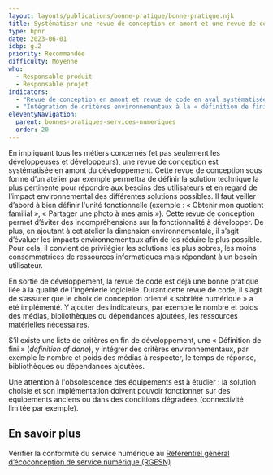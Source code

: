 ```yaml
---
layout: layouts/publications/bonne-pratique/bonne-pratique.njk
title: Systématiser une revue de conception en amont et une revue de code orientées sobriété numérique
type: bpnr
date: 2023-06-01
idbp: g.2
priority: Recommandée
difficulty: Moyenne
who:
  - Responsable produit
  - Responsable projet
indicators:
  - "Revue de conception en amont et revue de code en aval systématisées dans le process de conception : oui / non"
  - "Intégration de critères environnementaux à la « définition de fini » d’une fonctionnalité (par exemple conformité au Référentiel général d’écoconception de service numérique) : oui / non"
eleventyNavigation:
  parent: bonnes-pratiques-services-numeriques
  order: 20
---
```


En impliquant tous les métiers concernés (et pas seulement les développeuses et développeurs), une revue de conception est systématisée en amont du développement. Cette revue de conception sous forme d’un atelier par exemple permettra de définir la solution technique la plus pertinente pour répondre aux besoins des utilisateurs et en regard de l‘impact environnemental des différentes solutions possibles. Il faut veiller d’abord à bien définir l'unité fonctionnelle (exemple : « Obtenir mon quotient familial », « Partager une photo à mes amis »). Cette revue de conception permet d’éviter des incompréhensions sur la fonctionnalité à développer. De plus, en ajoutant à cet atelier la dimension environnementale, il s’agit d’évaluer les impacts environnementaux afin de les réduire le plus possible. Pour cela, il convient de privilégier les solutions les plus sobres, les moins consommatrices de ressources informatiques mais répondant à un besoin utilisateur.

En sortie de développement, la revue de code est déjà une bonne pratique liée à la qualité de l’ingénierie logicielle. Durant cette revue de code, il s’agit de s’assurer que le choix de conception orienté « sobriété numérique » a été implémenté. Y ajouter des indicateurs, par exemple le nombre et poids des médias, bibliothèques ou dépendances ajoutées, les ressources matérielles nécessaires.

S’il existe une liste de critères en fin de développement, une « Définition de fini » (*definition of done*), y intégrer des critères environnementaux, par exemple le nombre et poids des médias à respecter, le temps de réponse, bibliothèques ou dépendances ajoutées.

Une attention à l'obsolescence des équipements est à étudier : la solution choisie et son implémentation doivent pouvoir fonctionner sur des équipements anciens ou dans des conditions dégradées (connectivité limitée par exemple).

## En savoir plus

Vérifier la conformité du service numérique au [Référentiel général d’écoconception de service numérique (RGESN)](https://ecoresponsable.numerique.gouv.fr/publications/referentiel-general-ecoconception/)
